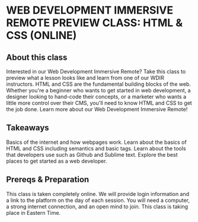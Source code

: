 # WEB DEVELOPMENT IMMERSIVE REMOTE PREVIEW CLASS: HTML & CSS (ONLINE)

## About this class

Interested in our Web Development Immersive Remote? Take this class to preview what a lesson looks like and learn from one of our WDIR instructors.
HTML and CSS are the fundamental building blocks of the web. Whether you're a beginner who wants to get started in web development, a designer looking to hand-code their concepts, or a marketer who wants a little more control over their CMS, you'll need to know HTML and CSS to get the job done.
Learn more about our Web Development Immersive Remote!

## Takeaways

Basics of the internet and how webpages work.
Learn about the basics of HTML and CSS including semantics and basic tags.
Learn about the tools that developers use such as Github and Sublime text.
Explore the best places to get started as a web developer.

## Prereqs & Preparation

This class is taken completely online.
We will provide login information and a link to the platform on the day of each session.
You will need a computer, a strong internet connection, and an open mind to join.
This class is taking place in Eastern Time.
